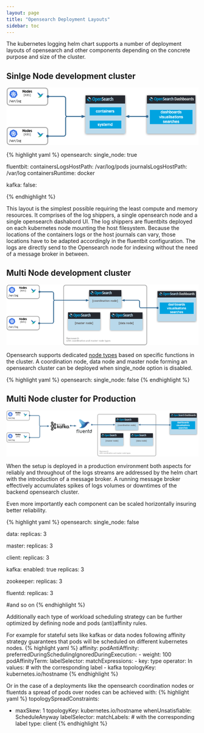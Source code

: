 ```yaml
---
layout: page
title: "Opensearch Deployment Layouts"
sidebar: toc
---
```


The kubernetes logging helm chart supports a number of deployment layouts of opensearch and other components depending on the concrete purpose and size of the cluster.


## Sinlge Node development cluster

![single-node](images/kubernetes-logging-single-node.png)

{% highlight yaml %}
opensearch:
  single_node: true

fluentbit:
  containersLogsHostPath: /var/log/pods
  journalsLogsHostPath: /var/log
  containersRuntime: docker

kafka:
  false:

{% endhighlight %}

This layout is the simplest possible requiring the least compute and memory resources. It comprises of the log shippers, a single opensearch node and a single opensearch dashabord UI. The log shippers are fluentbits deployed on each kubernetes node mounting the host filesystem. Because the locations of the containers logs or the host journals can vary, those locations have to be adapted accordingly in the fluentbit configuration. The logs are directly send to the Opensearch node for indexing without the need of a message broker in between.

## Multi Node development cluster

![multi-node](images/kubernetes-logging-multi-node.png)

Opensearch supports dedicated [node types](https://opensearch.org/docs/latest/opensearch/cluster/) based on specific functions in the cluster. A coordination node, data node and master node forming an opensearch cluster can be deployed when single_node option is disabled.

{% highlight yaml %}
opensearch:
  single_node: false
{% endhighlight %}

## Multi Node cluster for Production

![multi-node-production](images/kubernetes-logging-multi-node-production.png)

When the setup is deployed in a production environment both aspects for reliably and throughout of the logs streams are addressed by the helm chart with the introduction of a message broker. A running message broker effectively accumulates spikes of logs volumes or downtimes of the backend opensearch cluster.

Even more importantly each component can be scaled horizontally insuring better reliability.

{% highlight yaml %}
opensearch:
  single_node: false

data:
  replicas: 3

master:
  replicas: 3

client:
  replicas: 3

kafka:
  enabled: true
  replicas: 3

zookeeper:
  replicas: 3

fluentd:
  replicas: 3

#and so on
{% endhighlight %}

Additionally each type of workload scheduling strategy can be further optimized by defining node and pods (anti)affinity rules.

For example for stateful sets like kafkas or data nodes following affinity strategy guarantees that pods will be scheduled on different kubernetes nodes.
{% highlight yaml %}
affinity:
  podAntiAffinity:
    preferredDuringSchedulingIgnoredDuringExecution:
    - weight: 100
      podAffinityTerm:
        labelSelector:
          matchExpressions:
          - key: type
            operator: In
            values:
            # with the corresponding label
            - kafka
        topologyKey: kubernetes.io/hostname
{% endhighlight %}


Or in the case of a deployments like the opensearch coordination nodes or fluentds a spread of pods over nodes can be achieved with:
{% highlight yaml %}
topologySpreadConstraints:
  - maxSkew: 1
    topologyKey: kubernetes.io/hostname
    whenUnsatisfiable: ScheduleAnyway
    labelSelector:
      matchLabels:
        # with the corresponding label
        type: client
{% endhighlight %}